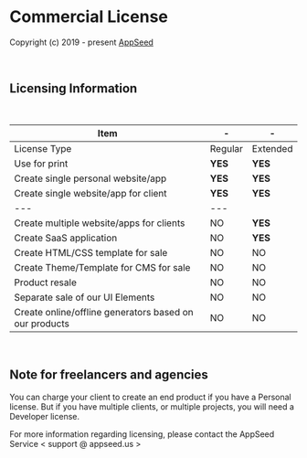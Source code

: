 # Commercial License

Copyright (c) 2019 - present [AppSeed](http://appseed.us/)

<br />

## Licensing Information

<br />

| Item | - | - |
| ---------------------------------- | --- | --- |
| License Type | Regular | Extended |
| Use for print | **YES** | **YES** |
| Create single personal website/app | **YES** | **YES** |
| Create single website/app for client | **YES** | **YES** |
| --- | --- |
| Create multiple website/apps for clients | NO | **YES** |
| Create SaaS application | NO | **YES** |
| Create HTML/CSS template for sale | NO | NO |
| Create Theme/Template for CMS for sale | NO | NO |
| Product resale | NO | NO |
| Separate sale of our UI Elements | NO | NO |
| Create online/offline generators based on our products | NO | NO |

<br />

## Note for freelancers and agencies

You can charge your client to create an end product if you have a Personal license. But if you have multiple clients, or multiple projects, you will need a Developer license.

For more information regarding licensing, please contact the AppSeed Service < support @ appseed.us >
